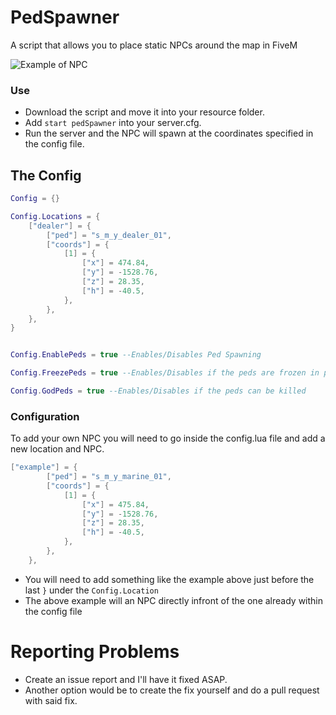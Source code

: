 # PedSpawner
A script that allows you to place static NPCs around the map in FiveM

![Example of NPC](https://cdn.discordapp.com/attachments/686521233101291541/747103148363087912/2020-08-23_15_39_12-FiveM_-_Elijahs_Dev_Server.png)

### Use
* Download the script and move it into your resource folder.
* Add ```start pedSpawner``` into your server.cfg.
* Run the server and the NPC will spawn at the coordinates specified in the config file.

## The Config
```lua
Config = {}

Config.Locations = {
    ["dealer"] = {
        ["ped"] = "s_m_y_dealer_01",
        ["coords"] = {
            [1] = {
                ["x"] = 474.84,
                ["y"] = -1528.76,
                ["z"] = 28.35,
                ["h"] = -40.5,
            },
        },
    },
}


Config.EnablePeds = true --Enables/Disables Ped Spawning

Config.FreezePeds = true --Enables/Disables if the peds are frozen in place

Config.GodPeds = true --Enables/Disables if the peds can be killed
```

### Configuration
To add your own NPC you will need to go inside the config.lua file and add a new location and NPC.
```lua
["example"] = {
        ["ped"] = "s_m_y_marine_01",
        ["coords"] = {
            [1] = {
                ["x"] = 475.84,
                ["y"] = -1528.76,
                ["z"] = 28.35,
                ["h"] = -40.5,
            },
        },
    },
```
    
* You will need to add something like the example above just before the last ```}``` under the ```Config.Location```
* The above example will an NPC directly infront of the one already within the config file

# Reporting Problems
* Create an issue report and I'll have it fixed ASAP.
* Another option would be to create the fix yourself and do a pull request with said fix.
